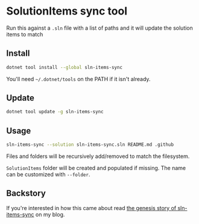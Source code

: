# SolutionItems sync tool

Run this against a `.sln` file with a list of paths and it will update the solution items to match

## Install

```sh
dotnet tool install --global sln-items-sync
```

You'll need `~/.dotnet/tools` on the PATH if it isn't already.

## Update

```sh
dotnet tool update -g sln-items-sync
```

## Usage

```sh
sln-items-sync --solution sln-items-sync.sln README.md .github
```

Files and folders will be recursively add/removed to match the filesystem.

`SolutionItems` folder will be created and populated if missing. The name can be customized with `--folder`.

## Backstory

If you're interested in how this came about read [the genesis story of sln-items-sync](https://timwise.co.uk/2024/01/13/new-tool-sln-items-sync-for-visual-studio-solution-folders/) on my blog.
